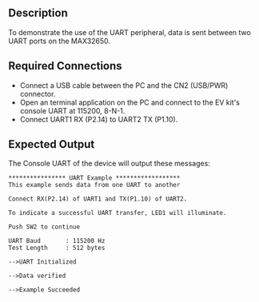 ## Description

To demonstrate the use of the UART peripheral, data is sent between two UART ports on the MAX32650.

## Required Connections

-   Connect a USB cable between the PC and the CN2 (USB/PWR) connector.
-   Open an terminal application on the PC and connect to the EV kit's console UART at 115200, 8-N-1.
-   Connect UART1 RX (P2.14) to UART2 TX (P1.10).

## Expected Output

The Console UART of the device will output these messages:

```
**************** UART Example ******************
This example sends data from one UART to another

Connect RX(P2.14) of UART1 and TX(P1.10) of UART2.

To indicate a successful UART transfer, LED1 will illuminate.

Push SW2 to continue

UART Baud       : 115200 Hz
Test Length     : 512 bytes

-->UART Initialized

-->Data verified

-->Example Succeeded
```
